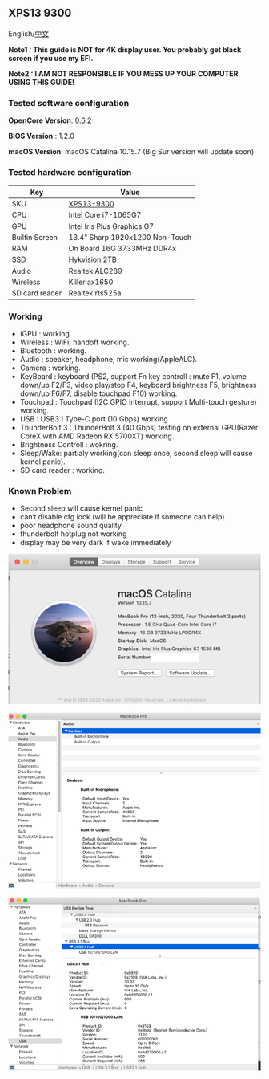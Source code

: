 ## XPS13 9300

English/[中文](README-CN.md)

**Note1 : This guide is NOT for 4K display user. You probably get black screen if you use my EFI.**

**Note2 : I AM NOT RESPONSIBLE IF YOU MESS UP YOUR COMPUTER USING THIS GUIDE!**

### Tested software configuration

**OpenCore Version**: [0.6.2](https://github.com/acidanthera/OpenCorePkg/releases)

**BIOS Version** : 1.2.0

**macOS Version**: macOS Catalina 10.15.7 (Big Sur version will update soon) 

### Tested hardware configuration

| Key                    | Value                                                        |
| ---------------------- | ------------------------------------------------------------ |
| SKU                    | [XPS13-9300](https://www.dell.com/en-us/shop/cty/pdp/spd/xps-13-9300-laptop) |
| CPU                    | Intel Core i7-1065G7                                           |
| GPU                    | Intel Iris Plus Graphics G7                                       |
| Builtin Screen         | 13.4"  Sharp 1920x1200 Non-Touch                                      |
| RAM                    | On Board 16G 3733MHz DDR4x                                |
| SSD                    | Hykvision 2TB                    |
| Audio                  | Realtek ALC289                                               |
| Wireless               | Killer ax1650                              |
| SD card reader         | Realtek rts525a                      |

### Working

* iGPU : working.
* Wireless : WiFi, handoff working.
* Bluetooth : working.
* Audio : speaker, headphone, mic working(AppleALC).
* Camera : working.
* KeyBoard : keyboard (PS2, support Fn key controll : mute F1, volume down/up F2/F3, video play/stop F4, keyboard brightness F5, 
                       brightness down/up F6/F7, disable touchpad F10) working.
* Touchpad : Touchpad (I2C GPIO interrupt, support Multi-touch gesture) working.
* USB : USB3.1 Type-C port (10 Gbps) working
* ThunderBolt 3 : ThunderBolt 3 (40 Gbps) testing on external GPU(Razer CoreX with AMD Radeon RX 5700XT) working.
* Brightness Controll : wokring.
* Sleep/Wake: partialy working(can sleep once, second sleep will cause kernel panic).
* SD card reader : working.

### Known Problem
* Second sleep will cause kernel panic
* can‘t disable cfg lock (will be appreciate if someone can help)
* poor headphone sound quality
* thunderbolt hotplug not working
* display may be very dark if wake immediately 

![hackintosh](./screenshot/hackintosh.png)

![usb2](./screenshot/usb2.png)

![audio2](./screenshot/audio2.png)
